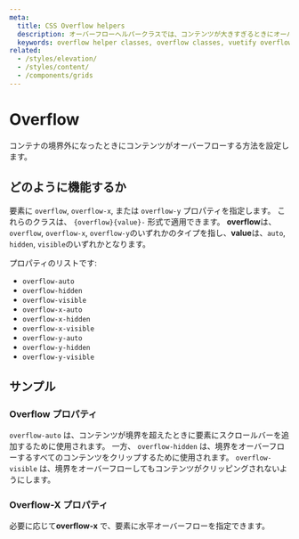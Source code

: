 ```yaml
---
meta:
  title: CSS Overflow helpers
  description: オーバーフローヘルパークラスでは、コンテンツが大きすぎるときにオーバーフローする方法を設定できます。
  keywords: overflow helper classes, overflow classes, vuetify overflow
related:
  - /styles/elevation/
  - /styles/content/
  - /components/grids
---
```


# Overflow

コンテナの境界外になったときにコンテンツがオーバーフローする方法を設定します。

<entry-ad />

## どのように機能するか

要素に `overflow`, `overflow-x`, または `overflow-y` プロパティを指定します。 これらのクラスは、 `{overflow}{value}-` 形式で適用できます。 **overflow**は、`overflow`, `overflow-x`, `overflow-y`のいずれかのタイプを指し、**value**は、`auto`, `hidden`, `visible`のいずれかとなります。

プロパティのリストです:

- `overflow-auto`
- `overflow-hidden`
- `overflow-visible`
- `overflow-x-auto`
- `overflow-x-hidden`
- `overflow-x-visible`
- `overflow-y-auto`
- `overflow-y-hidden`
- `overflow-y-visible`

## サンプル

### Overflow プロパティ

`overflow-auto` は、コンテンツが境界を超えたときに要素にスクロールバーを追加するために使用されます。 一方、 `overflow-hidden` は、境界をオーバーフローするすべてのコンテンツをクリップするために使用されます。 `overflow-visible` は、境界をオーバーフローしてもコンテンツがクリッピングされないようにします。

<example file="overflow/overflow" />

### Overflow-X プロパティ

必要に応じて**overflow-x** で、要素に水平オーバーフローを指定できます。

<example file="overflow/overflow-x" />

<backmatter />
